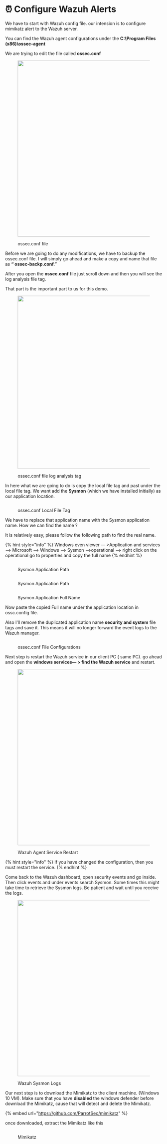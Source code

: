 # ⏰ Configure Wazuh Alerts

We have to start with Wazuh config file. our intension is to configure mimikatz alert to the Wazuh server.

You can find the Wazuh agent configurations under the **C:\Program Files (x86)\ossec-agent**

We are trying to edit the file called **ossec.conf**

<figure><img src=".gitbook/assets/image (52).png" alt="" width="563"><figcaption><p>ossec.conf file</p></figcaption></figure>

Before we are going to do any modifications, we have to backup the ossec.conf file. I will simply go ahead and make a copy and name that file as **“ ossec-backp.conf.”**

After you open the **ossec.conf** file just scroll down and then you will see the log analysis file tag.&#x20;

That part is the important part to us for this demo.

<figure><img src=".gitbook/assets/image (53).png" alt="" width="553"><figcaption><p>ossec.conf file log analysis tag</p></figcaption></figure>

In here what we are going to do is copy the local file tag and past under the local file tag. We want add the **Sysmon** (which we have installed initially) as our application location.

<figure><img src=".gitbook/assets/image (54).png" alt=""><figcaption><p>ossec.conf Local File Tag</p></figcaption></figure>

We have to replace that application name with the Sysmon application name. How we can find the name ?

It is relatively easy, please follow the following path to find the real name.

{% hint style="info" %}
Windows even viewer — >Application and services —> Microsoft —> Windows —> Sysmon —>operational —> right click on the operational go to properties and copy the full name
{% endhint %}

<figure><img src=".gitbook/assets/image.png" alt=""><figcaption><p>Sysmon Application Path</p></figcaption></figure>

<figure><img src=".gitbook/assets/image (1).png" alt=""><figcaption><p>Sysmon Application Path</p></figcaption></figure>

<figure><img src=".gitbook/assets/image (2).png" alt=""><figcaption><p>Sysmon Application Full Name</p></figcaption></figure>

Now paste the copied Full name under the application location in ossc.config file.

Also I'll remove the duplicated application name **security and system** file tags and save it. This means it will no longer forward the event logs to the Wazuh manager.

<figure><img src=".gitbook/assets/image (3).png" alt=""><figcaption><p>ossec.conf File Configurations</p></figcaption></figure>

Next step is restart the Wazuh service in our client PC ( same PC). go ahead and open the **windows services— > find the Wazuh service** and restart.

<figure><img src=".gitbook/assets/image (4).png" alt="" width="563"><figcaption><p>Wazuh Agent Service Restart</p></figcaption></figure>

{% hint style="info" %}
If you have changed the configuration, then  you must restart the service.
{% endhint %}

Come back to the Wazuh dashboard, open security events and go inside. Then click events and under events search Sysmon. Some times this might take time to retrieve the Sysmon logs. Be patient and wait until you receive the logs.

<figure><img src=".gitbook/assets/image (5).png" alt="" width="563"><figcaption><p>Wazuh Sysmon Logs</p></figcaption></figure>

Our next step is to download the Mimikatz to the client machine. (Windows 10 VM). Make sure that you have **disabled** the windows defender before download the Mimikatz, cause that will detect and delete the Mimikatz.

{% embed url="https://github.com/ParrotSec/mimikatz" %}

once downloaded, extract the Mimikatz like this

<figure><img src=".gitbook/assets/image (6).png" alt=""><figcaption><p>Mimikatz</p></figcaption></figure>


